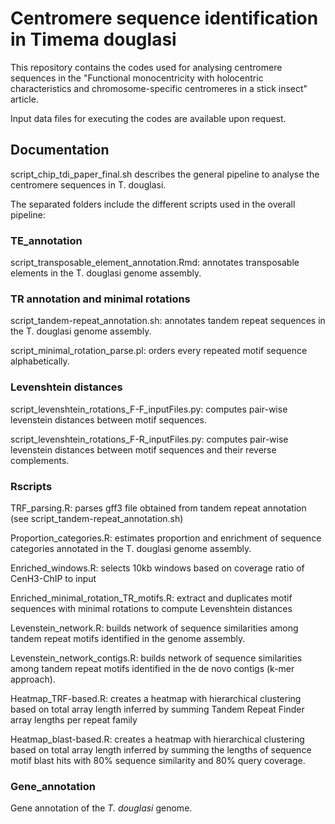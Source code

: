 # Centromere sequence identification in Timema douglasi

This repository contains the codes used for analysing centromere sequences in the "Functional monocentricity with holocentric characteristics and chromosome-specific centromeres in a stick insect" article.

Input data files for executing the codes are available upon request.

## Documentation

script_chip_tdi_paper_final.sh describes the general pipeline to analyse the centromere sequences in T. douglasi.

The separated folders include the different scripts used in the overall pipeline:

### TE_annotation
script_transposable_element_annotation.Rmd: annotates transposable elements in the T. douglasi genome assembly.

### TR annotation and minimal rotations
script_tandem-repeat_annotation.sh: annotates tandem repeat sequences in the T. douglasi genome assembly.

script_minimal_rotation_parse.pl: orders every repeated motif sequence alphabetically.

### Levenshtein distances
script_levenshtein_rotations_F-F_inputFiles.py: computes pair-wise levenstein distances between motif sequences.

script_levenshtein_rotations_F-R_inputFiles.py: computes pair-wise levenstein distances between motif sequences and their reverse complements.

### Rscripts
TRF_parsing.R: parses gff3 file obtained from tandem repeat annotation (see script_tandem-repeat_annotation.sh)

Proportion_categories.R: estimates proportion and enrichment of sequence categories annotated in the T. douglasi genome assembly.

Enriched_windows.R: selects 10kb windows based on coverage ratio of CenH3-ChIP to input

Enriched_minimal_rotation_TR_motifs.R: extract and duplicates motif sequences with minimal rotations to compute Levenshtein distances

Levenstein_network.R: builds network of sequence similarities among tandem repeat motifs identified in the genome assembly.

Levenstein_network_contigs.R: builds network of sequence similarities among tandem repeat motifs identified in the de novo contigs (k-mer approach).

Heatmap_TRF-based.R: creates a heatmap with hierarchical clustering based on total array length inferred by summing Tandem Repeat Finder array lengths per repeat family

Heatmap_blast-based.R: creates a heatmap with hierarchical clustering based on total array length inferred by summing the lengths of sequence motif blast hits with 80% sequence similarity and 80% query coverage.

### Gene_annotation
Gene annotation of the _T. douglasi_ genome.
